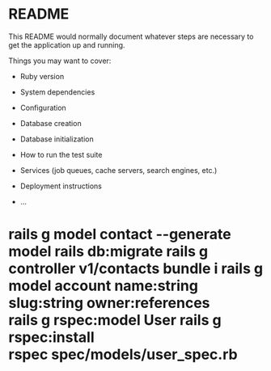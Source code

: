 # README

This README would normally document whatever steps are necessary to get the
application up and running.

Things you may want to cover:

* Ruby version

* System dependencies

* Configuration

* Database creation

* Database initialization

* How to run the test suite

* Services (job queues, cache servers, search engines, etc.)

* Deployment instructions

* ...


rails g model contact --generate model
rails db:migrate
rails g controller v1/contacts
bundle i
rails g model account name:string slug:string owner:references   
rails g rspec:model User
rails g rspec:install    
rspec spec/models/user_spec.rb
=======

